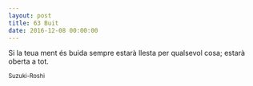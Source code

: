 ```yaml
---
layout: post
title: 63 Buit
date: 2016-12-08 00:00:00
---
```


Si la teua ment és buida
sempre estarà llesta
per qualsevol cosa;
estarà oberta a tot.

<small>Suzuki-Roshi</small>

